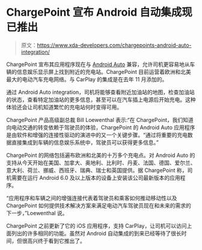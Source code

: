 # ChargePoint 宣布 Android 自动集成现已推出

> 原文：<https://www.xda-developers.com/chargepoints-android-auto-integration/>

ChargePoint 宣布其应用程序现在与 [Android Auto](https://www.xda-developers.com/tag/android-auto/) 兼容，允许司机更容易地从车辆的信息娱乐显示屏上找到附近的充电站。ChargePoint 目前运营着欧洲和北美最大的电动汽车充电网络。与 CarPlay 的集成是在去年 11 月添加的。

通过 Android Auto integration，司机将能够查看附近加油站的地图，检查加油站的状态，查看特定加油站的更多信息，甚至可以在汽车插上电源后开始充电。这种体验还会让司机知道繁忙的充电站何时变得可用。

ChargePoint 产品高级副总裁 Bill Loewenthal 表示:“在 ChargePoint，我们知道向电动交通的转变依赖于驾驶员的体验，ChargePoint 的 Android Auto 应用程序是由软件和增强的连接性驱动的演进中的又一个关键步骤。“通过将重要的充电数据直接集成到车辆的信息娱乐系统中，驾驶员可以获得更多信息。”

ChargePoint 的网络包括遍布欧洲和北美的十万多个充电点。对 Android Auto 的支持从今天开始在美国、加拿大、奥地利、比利时、丹麦、法国、德国、爱尔兰、意大利、荷兰、挪威、西班牙、瑞典、瑞士和英国提供。据 ChargePoint 称，司机需要在运行 Android 6.0 及以上版本的设备上安装该公司最新版本的应用程序。

“应用程序和车辆之间的增强连接代表着驾驶员和乘客如何推动移动性以及 ChargePoint 如何提供技术解决方案来满足电动汽车驾驶员现在和未来的需求的下一步，”Loewenthal 说。

ChargePoint 之前更新了它的 iOS 应用程序，支持 CarPlay，让司机可以访问上面列出的许多相同的功能。虽然对 Android 自动集成的到来已经等待了很长时间，但很高兴终于看到它推出了。